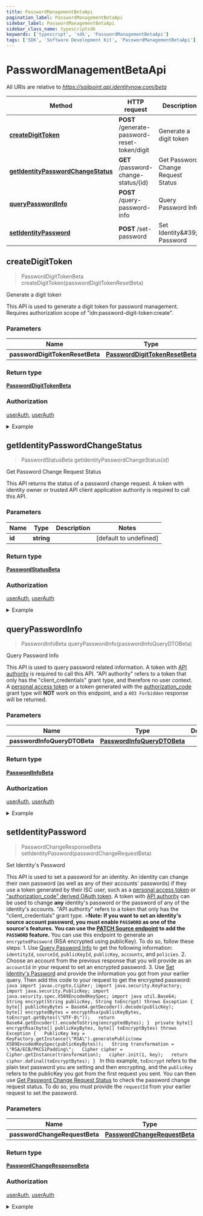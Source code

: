 ```yaml
---
title: PasswordManagementBetaApi
pagination_label: PasswordManagementBetaApi
sidebar_label: PasswordManagementBetaApi
sidebar_class_name: typescriptsdk
keywords: ['typescript', 'sdk', 'PasswordManagementBetaApi'] 
tags: ['SDK', 'Software Development Kit', 'PasswordManagementBetaApi']
---
```


# PasswordManagementBetaApi

All URIs are relative to *https://sailpoint.api.identitynow.com/beta*

Method | HTTP request | Description
------------- | ------------- | -------------
[**createDigitToken**](PasswordManagementBetaApi.md#createDigitToken) | **POST** /generate-password-reset-token/digit | Generate a digit token
[**getIdentityPasswordChangeStatus**](PasswordManagementBetaApi.md#getIdentityPasswordChangeStatus) | **GET** /password-change-status/{id} | Get Password Change Request Status
[**queryPasswordInfo**](PasswordManagementBetaApi.md#queryPasswordInfo) | **POST** /query-password-info | Query Password Info
[**setIdentityPassword**](PasswordManagementBetaApi.md#setIdentityPassword) | **POST** /set-password | Set Identity\&#39;s Password



## createDigitToken

> PasswordDigitTokenBeta createDigitToken(passwordDigitTokenResetBeta)

Generate a digit token

This API is used to generate a digit token for password management. Requires authorization scope of \"idn:password-digit-token:create\".

### Parameters


Name | Type | Description  | Notes
------------- | ------------- | ------------- | -------------
 **passwordDigitTokenResetBeta** | [**PasswordDigitTokenResetBeta**](../Models/PasswordDigitTokenResetBeta.md)|  | 

### Return type

[**PasswordDigitTokenBeta**](../Models/PasswordDigitTokenBeta.md)

### Authorization

[userAuth](https://developer.sailpoint.com/docs/api/v3/identity-security-cloud-v-3-api#authentication), [userAuth](https://developer.sailpoint.com/docs/api/v3/identity-security-cloud-v-3-api#authentication)

<details>
<summary>Example</summary>

```javascript
import { Configuration, PasswordManagementBetaApi, PasswordDigitTokenResetBeta } from "sailpoint-api-client";
const apiConfig = new Configuration();
const passwordManagementBetaApi = new PasswordManagementBetaApi(apiConfig);

{
  "digitToken" : "09087713",
  "requestId" : "e1267ecd-fcd9-4c73-9c55-12555efad136"
}


const passwordDigitTokenResetBeta : PasswordDigitTokenResetBeta = 

try {
    const val = await passwordManagementBetaApi.createDigitToken(passwordDigitTokenResetBeta);
    
    // Below is a request that includes all optional parameters      
    // const val = await passwordManagementBetaApi.createDigitToken(passwordDigitTokenResetBeta);
    console.log('API called successfully. Returned data: ' + val.data);
    
} catch (error) {
    console.error('Error occurred while calling API: ', error);
}
```
</details>


## getIdentityPasswordChangeStatus

> PasswordStatusBeta getIdentityPasswordChangeStatus(id)

Get Password Change Request Status

This API returns the status of a password change request. A token with identity owner or trusted API client application authority is required to call this API.

### Parameters


Name | Type | Description  | Notes
------------- | ------------- | ------------- | -------------
 **id** | **string**|  | [default to undefined]

### Return type

[**PasswordStatusBeta**](../Models/PasswordStatusBeta.md)

### Authorization

[userAuth](https://developer.sailpoint.com/docs/api/v3/identity-security-cloud-v-3-api#authentication), [userAuth](https://developer.sailpoint.com/docs/api/v3/identity-security-cloud-v-3-api#authentication)

<details>
<summary>Example</summary>

```javascript
import { Configuration, PasswordManagementBetaApi } from "sailpoint-api-client";
const apiConfig = new Configuration();
const passwordManagementBetaApi = new PasswordManagementBetaApi(apiConfig);

{
  "requestId" : "089899f13a8f4da7824996191587bab9",
  "state" : "IN_PROGRESS",
  "errors" : [ "errors", "errors" ],
  "sourceIds" : [ "sourceIds", "sourceIds" ]
}


const id : string = "id_example"; //  (default to undefined)

try {
    const val = await passwordManagementBetaApi.getIdentityPasswordChangeStatus(id);
    
    // Below is a request that includes all optional parameters      
    // const val = await passwordManagementBetaApi.getIdentityPasswordChangeStatus(id);
    console.log('API called successfully. Returned data: ' + val.data);
    
} catch (error) {
    console.error('Error occurred while calling API: ', error);
}
```
</details>


## queryPasswordInfo

> PasswordInfoBeta queryPasswordInfo(passwordInfoQueryDTOBeta)

Query Password Info

This API is used to query password related information.   A token with [API authority](https://developer.sailpoint.com/idn/api/authentication#client-credentials-grant-flow)  is required to call this API.  \"API authority\" refers to a token that only has the \"client_credentials\"  grant type, and therefore no user context. A [personal access token](https://developer.sailpoint.com/idn/api/authentication#personal-access-tokens)  or a token generated with the [authorization_code](https://developer.sailpoint.com/idn/api/authentication#authorization-code-grant-flow)  grant type will **NOT** work on this endpoint, and a `403 Forbidden` response  will be returned. 

### Parameters


Name | Type | Description  | Notes
------------- | ------------- | ------------- | -------------
 **passwordInfoQueryDTOBeta** | [**PasswordInfoQueryDTOBeta**](../Models/PasswordInfoQueryDTOBeta.md)|  | 

### Return type

[**PasswordInfoBeta**](../Models/PasswordInfoBeta.md)

### Authorization

[userAuth](https://developer.sailpoint.com/docs/api/v3/identity-security-cloud-v-3-api#authentication), [userAuth](https://developer.sailpoint.com/docs/api/v3/identity-security-cloud-v-3-api#authentication)

<details>
<summary>Example</summary>

```javascript
import { Configuration, PasswordManagementBetaApi, PasswordInfoQueryDTOBeta } from "sailpoint-api-client";
const apiConfig = new Configuration();
const passwordManagementBetaApi = new PasswordManagementBetaApi(apiConfig);

{
  "sourceId" : "2c918083746f642c01746f990884012a",
  "identityId" : "2c918085744fec4301746f9a5bce4605",
  "policies" : [ "passwordRepeatedChar is 3", "passwordMinAlpha is 1", "passwordMinLength is 5", "passwordMinNumeric is 1" ],
  "publicKey" : "MIIBIjANBgkqhkiG9w0BAQEFAAOCAQ8AMIIBCgKCAQEAuGFkWi2J75TztpbaPKd36bJnIB3J8gZ6UcoS9oSDYsqBzPpTsfZXYaEf4Y4BKGgJIXmE/lwhwuj7mU1itdZ2qTSNFtnXA8Fn75c3UUkk+h+wdZbkuSmqlsJo3R1OnJkwkJggcAy9Jvk9jlcrNLWorpQ1w9raUvxtvfgkSdq153KxotenQ1HciSyZ0nA/Kw0UaucLnho8xdRowZs11afXGXA9IT9H6D8T6zUdtSxm0nAyH+mluma5LdTfaM50W3l/L8q56Vrqmx2pZIiwdx/0+g3Y++jV70zom0ZBkC1MmSoLMrQYG5OICNjr72f78B2PaGXfarQHqARLjKpMVt9YIQIDAQAB",
  "accounts" : [ {
    "accountId" : "CN=Abby Smith,OU=Austin,OU=Americas,OU=Demo,DC=seri,DC=acme,DC=com",
    "accountName" : "Abby.Smith"
  }, {
    "accountId" : "CN=Abby Smith,OU=Austin,OU=Americas,OU=Demo,DC=seri,DC=acme,DC=com",
    "accountName" : "Abby.Smith"
  } ],
  "publicKeyId" : "N2M1OTJiMGEtMDJlZS00ZWU3LTkyYTEtNjA5YmI5NWE3ZWVh"
}


const passwordInfoQueryDTOBeta : PasswordInfoQueryDTOBeta = 

try {
    const val = await passwordManagementBetaApi.queryPasswordInfo(passwordInfoQueryDTOBeta);
    
    // Below is a request that includes all optional parameters      
    // const val = await passwordManagementBetaApi.queryPasswordInfo(passwordInfoQueryDTOBeta);
    console.log('API called successfully. Returned data: ' + val.data);
    
} catch (error) {
    console.error('Error occurred while calling API: ', error);
}
```
</details>


## setIdentityPassword

> PasswordChangeResponseBeta setIdentityPassword(passwordChangeRequestBeta)

Set Identity\'s Password

This API is used to set a password for an identity.   An identity can change their own password (as well as any of their accounts\' passwords) if they use a token generated by their ISC user, such as a [personal access token](https://developer.sailpoint.com/idn/api/authentication#personal-access-tokens) or [\"authorization_code\" derived OAuth token](https://developer.sailpoint.com/idn/api/authentication#authorization-code-grant-flow).  A token with [API authority](https://developer.sailpoint.com/idn/api/authentication#client-credentials-grant-flow) can be used to change **any** identity\'s password or the password of any of the identity\'s accounts.  \"API authority\" refers to a token that only has the \"client_credentials\" grant type.  >**Note: If you want to set an identity\'s source account password, you must enable `PASSWORD` as one of the source\'s features. You can use the [PATCH Source endpoint](https://developer.sailpoint.com/docs/api/v3/update-source) to add the `PASSWORD` feature.**  You can use this endpoint to generate an `encryptedPassword` (RSA encrypted using publicKey).  To do so, follow these steps:  1. Use [Query Password Info](https://developer.sailpoint.com/idn/api/v3/query-password-info) to get the following information: `identityId`, `sourceId`, `publicKeyId`, `publicKey`, `accounts`, and `policies`.   2. Choose an account from the previous response that you will provide as an `accountId` in your request to set an encrypted password.   3. Use [Set Identity\'s Password](https://developer.sailpoint.com/idn/api/v3/set-password) and provide the information you got from your earlier query. Then add this code to your request to get the encrypted password:  ```java import javax.crypto.Cipher; import java.security.KeyFactory; import java.security.PublicKey; import java.security.spec.X509EncodedKeySpec; import java util.Base64;  String encrypt(String publicKey, String toEncrypt) throws Exception {   byte[] publicKeyBytes = Base64.getDecoder().decode(publicKey);   byte[] encryptedBytes = encryptRsa(publicKeyBytes, toEncrypt.getBytes(\"UTF-8\"));   return Base64.getEncoder().encodeToString(encryptedBytes); }  private byte[] encryptRsa(byte[] publicKeyBytes, byte[] toEncryptBytes) throws Exception {   PublicKey key = KeyFactory.getInstance(\"RSA\").generatePublic(new X509EncodedKeySpec(publicKeyBytes));   String transformation = \"RSA/ECB/PKCS1Padding\";   Cipher cipher = Cipher.getInstance(transformation);   cipher.init(1, key);   return cipher.doFinal(toEncryptBytes); } ```      In this example, `toEncrypt` refers to the plain text password you are setting and then encrypting, and the `publicKey` refers to the publicKey you got from the first request you sent.   You can then use [Get Password Change Request Status](https://developer.sailpoint.com/idn/api/v3/get-password-change-status) to check the password change request status. To do so, you must provide the `requestId` from your earlier request to set the password.  

### Parameters


Name | Type | Description  | Notes
------------- | ------------- | ------------- | -------------
 **passwordChangeRequestBeta** | [**PasswordChangeRequestBeta**](../Models/PasswordChangeRequestBeta.md)|  | 

### Return type

[**PasswordChangeResponseBeta**](../Models/PasswordChangeResponseBeta.md)

### Authorization

[userAuth](https://developer.sailpoint.com/docs/api/v3/identity-security-cloud-v-3-api#authentication), [userAuth](https://developer.sailpoint.com/docs/api/v3/identity-security-cloud-v-3-api#authentication)

<details>
<summary>Example</summary>

```javascript
import { Configuration, PasswordManagementBetaApi, PasswordChangeRequestBeta } from "sailpoint-api-client";
const apiConfig = new Configuration();
const passwordManagementBetaApi = new PasswordManagementBetaApi(apiConfig);

{
  "requestId" : "089899f13a8f4da7824996191587bab9",
  "state" : "IN_PROGRESS"
}


const passwordChangeRequestBeta : PasswordChangeRequestBeta = 

try {
    const val = await passwordManagementBetaApi.setIdentityPassword(passwordChangeRequestBeta);
    
    // Below is a request that includes all optional parameters      
    // const val = await passwordManagementBetaApi.setIdentityPassword(passwordChangeRequestBeta);
    console.log('API called successfully. Returned data: ' + val.data);
    
} catch (error) {
    console.error('Error occurred while calling API: ', error);
}
```
</details>

